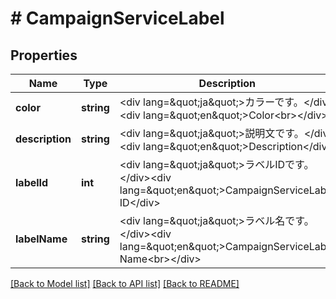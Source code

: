 # # CampaignServiceLabel

## Properties

Name | Type | Description | Notes
------------ | ------------- | ------------- | -------------
**color** | **string** | &lt;div lang&#x3D;\&quot;ja\&quot;&gt;カラーです。&lt;/div&gt;&lt;div lang&#x3D;\&quot;en\&quot;&gt;Color&lt;br&gt;&lt;/div&gt; | [optional] 
**description** | **string** | &lt;div lang&#x3D;\&quot;ja\&quot;&gt;説明文です。&lt;/div&gt;&lt;div lang&#x3D;\&quot;en\&quot;&gt;Description&lt;/div&gt; | [optional] 
**labelId** | **int** | &lt;div lang&#x3D;\&quot;ja\&quot;&gt;ラベルIDです。&lt;/div&gt;&lt;div lang&#x3D;\&quot;en\&quot;&gt;CampaignServiceLabel ID&lt;/div&gt; | [optional] 
**labelName** | **string** | &lt;div lang&#x3D;\&quot;ja\&quot;&gt;ラベル名です。&lt;/div&gt;&lt;div lang&#x3D;\&quot;en\&quot;&gt;CampaignServiceLabel Name&lt;br&gt;&lt;/div&gt; | [optional] 

[[Back to Model list]](../../README.md#documentation-for-models) [[Back to API list]](../../README.md#documentation-for-api-endpoints) [[Back to README]](../../README.md)



